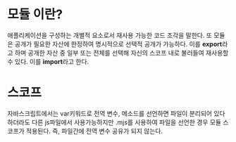 # 모듈 이란?

애플리케이션을 구성하는 개별적 요소로서 재사용 가능한 코드 조각을 말한다. 또 모듈은 공개가 필요한 자산에 한정하여 명시적으로 선택적 공개가 가능하다. 이를 **export**라고 하며 공개한 자산 중 일부 또는 전체를 선택해 자신의 스코프 내로 불러들여 재사용할 수 있다. 이를 **import**라고 한다.

# 스코프

자바스크립트에서는 var키워드로 전역 변수, 메소드를 선언하면 파일이 분리되어 있다하더라도 다른 js파일에서 사용가능하지만 .mjs를 사용하여 파일을 선언한 경우 모듈 스코프가 적용된다. 즉, 파일간에 전역 변수 공유가 되지 않는다.

